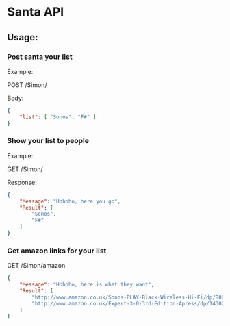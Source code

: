 # Santa API

## Usage:

### Post santa your list
Example:

POST /Simon/ 

Body:
```json
{
	"list": [ "Sonos", "F#" ]
}
```

### Show your list to people
Example:

GET /Simon/

Response:
```json
{
    "Message": "Hohoho, here you go",
    "Result": [
        "Sonos",
        "F#"
    ]
}
```

### Get amazon links for your list

GET /Simon/amazon

```json
{
    "Message": "Hohoho, here is what they want",
    "Result": [
        "http://www.amazon.co.uk/Sonos-PLAY-Black-Wireless-Hi-Fi/dp/B00FMS1KO0%3FSubscriptionId%3DAKIAIIQ3YASKHW4677JQ%26tag%3Dsimonhdickson-20%26linkCode%3Dxm2%26camp%3D2025%26creative%3D165953%26creativeASIN%3DB00FMS1KO0",
        "http://www.amazon.co.uk/Expert-3-0-3rd-Edition-Apress/dp/1430246502%3FSubscriptionId%3DAKIAIIQ3YASKHW4677JQ%26tag%3Dsimonhdickson-20%26linkCode%3Dxm2%26camp%3D2025%26creative%3D165953%26creativeASIN%3D1430246502"
    ]
}
```